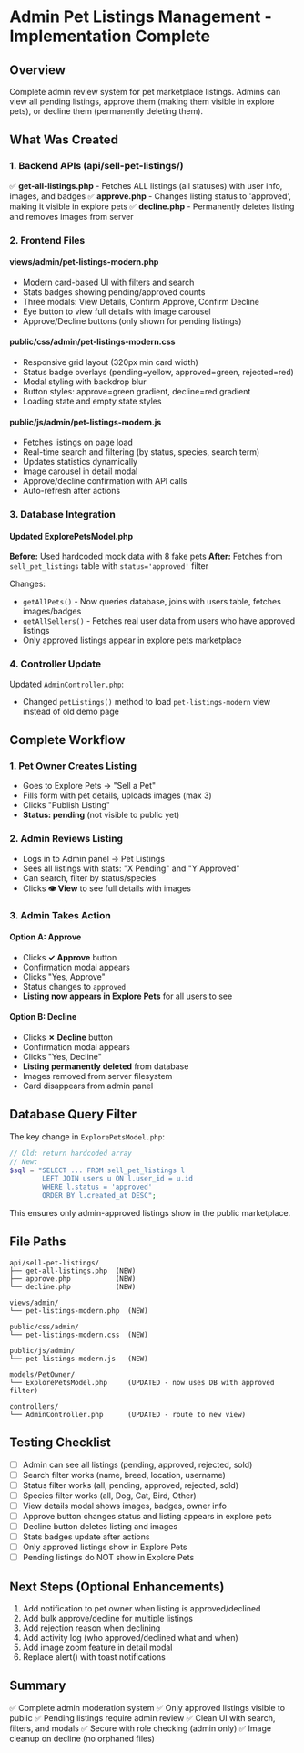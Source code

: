 # Admin Pet Listings Management - Implementation Complete

## Overview
Complete admin review system for pet marketplace listings. Admins can view all pending listings, approve them (making them visible in explore pets), or decline them (permanently deleting them).

## What Was Created

### 1. Backend APIs (api/sell-pet-listings/)
✅ **get-all-listings.php** - Fetches ALL listings (all statuses) with user info, images, and badges
✅ **approve.php** - Changes listing status to 'approved', making it visible in explore pets
✅ **decline.php** - Permanently deletes listing and removes images from server

### 2. Frontend Files

#### views/admin/pet-listings-modern.php
- Modern card-based UI with filters and search
- Stats badges showing pending/approved counts
- Three modals: View Details, Confirm Approve, Confirm Decline
- Eye button to view full details with image carousel
- Approve/Decline buttons (only shown for pending listings)

#### public/css/admin/pet-listings-modern.css
- Responsive grid layout (320px min card width)
- Status badge overlays (pending=yellow, approved=green, rejected=red)
- Modal styling with backdrop blur
- Button styles: approve=green gradient, decline=red gradient
- Loading state and empty state styles

#### public/js/admin/pet-listings-modern.js
- Fetches listings on page load
- Real-time search and filtering (by status, species, search term)
- Updates statistics dynamically
- Image carousel in detail modal
- Approve/decline confirmation with API calls
- Auto-refresh after actions

### 3. Database Integration

#### Updated ExplorePetsModel.php
**Before:** Used hardcoded mock data with 8 fake pets
**After:** Fetches from `sell_pet_listings` table with `status='approved'` filter

Changes:
- `getAllPets()` - Now queries database, joins with users table, fetches images/badges
- `getAllSellers()` - Fetches real user data from users who have approved listings
- Only approved listings appear in explore pets marketplace

### 4. Controller Update
Updated `AdminController.php`:
- Changed `petListings()` method to load `pet-listings-modern` view instead of old demo page

## Complete Workflow

### 1. Pet Owner Creates Listing
- Goes to Explore Pets → "Sell a Pet"
- Fills form with pet details, uploads images (max 3)
- Clicks "Publish Listing"
- **Status: pending** (not visible to public yet)

### 2. Admin Reviews Listing
- Logs in to Admin panel → Pet Listings
- Sees all listings with stats: "X Pending" and "Y Approved"
- Can search, filter by status/species
- Clicks **👁️ View** to see full details with images

### 3. Admin Takes Action

#### Option A: Approve
- Clicks **✓ Approve** button
- Confirmation modal appears
- Clicks "Yes, Approve"
- Status changes to `approved`
- **Listing now appears in Explore Pets** for all users to see

#### Option B: Decline
- Clicks **✗ Decline** button
- Confirmation modal appears
- Clicks "Yes, Decline"
- **Listing permanently deleted** from database
- Images removed from server filesystem
- Card disappears from admin panel

## Database Query Filter
The key change in `ExplorePetsModel.php`:

```php
// Old: return hardcoded array
// New:
$sql = "SELECT ... FROM sell_pet_listings l
        LEFT JOIN users u ON l.user_id = u.id
        WHERE l.status = 'approved'
        ORDER BY l.created_at DESC";
```

This ensures only admin-approved listings show in the public marketplace.

## File Paths
```
api/sell-pet-listings/
├── get-all-listings.php  (NEW)
├── approve.php           (NEW)
└── decline.php           (NEW)

views/admin/
└── pet-listings-modern.php  (NEW)

public/css/admin/
└── pet-listings-modern.css  (NEW)

public/js/admin/
└── pet-listings-modern.js   (NEW)

models/PetOwner/
└── ExplorePetsModel.php     (UPDATED - now uses DB with approved filter)

controllers/
└── AdminController.php      (UPDATED - route to new view)
```

## Testing Checklist
- [ ] Admin can see all listings (pending, approved, rejected, sold)
- [ ] Search filter works (name, breed, location, username)
- [ ] Status filter works (all, pending, approved, rejected, sold)
- [ ] Species filter works (all, Dog, Cat, Bird, Other)
- [ ] View details modal shows images, badges, owner info
- [ ] Approve button changes status and listing appears in explore pets
- [ ] Decline button deletes listing and images
- [ ] Stats badges update after actions
- [ ] Only approved listings show in Explore Pets
- [ ] Pending listings do NOT show in Explore Pets

## Next Steps (Optional Enhancements)
1. Add notification to pet owner when listing is approved/declined
2. Add bulk approve/decline for multiple listings
3. Add rejection reason when declining
4. Add activity log (who approved/declined what and when)
5. Add image zoom feature in detail modal
6. Replace alert() with toast notifications

## Summary
✅ Complete admin moderation system
✅ Only approved listings visible to public
✅ Pending listings require admin review
✅ Clean UI with search, filters, and modals
✅ Secure with role checking (admin only)
✅ Image cleanup on decline (no orphaned files)
